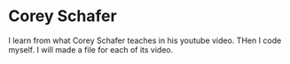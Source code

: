 # Corey Schafer
I learn from what Corey Schafer teaches in his youtube video.
THen I code myself.
I will made a file for each of its video.